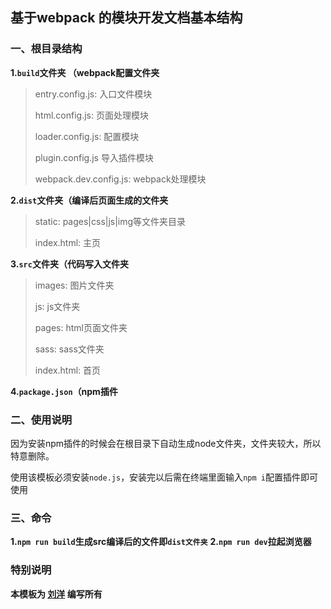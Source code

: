 ## 基于webpack 的模块开发文档基本结构

### 一、根目录结构

**1.`build`文件夹 （webpack配置文件夹**

> entry.config.js: 入口文件模块
>
> html.config.js: 页面处理模块
>
> loader.config.js: 配置模块
>
> plugin.config.js 导入插件模块
>
> webpack.dev.config.js: webpack处理模块

**2.`dist`文件夹（编译后页面生成的文件夹**

> static: pages|css|js|img等文件夹目录
>
> index.html: 主页

**3.`src`文件夹（代码写入文件夹**

> images: 图片文件夹
>
> js: js文件夹
>
> pages: html页面文件夹
>
> sass: sass文件夹
>
> index.html: 首页

**4.`package.json`（npm插件**

### 二、使用说明

因为安装npm插件的时候会在根目录下自动生成node文件夹，文件夹较大，所以特意删除。

使用该模板必须安装`node.js`，安装完以后需在终端里面输入`npm i`配置插件即可使用

### 三、命令
**1.`npm run build`生成src编译后的文件即`dist文件夹`**
**2.`npm run dev`拉起浏览器**

### 特别说明 
**本模板为 <u>刘洋</u> 编写所有**


